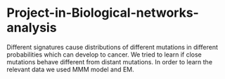 # Project-in-Biological-networks-analysis
Different signatures cause distributions of different mutations in different probabilities which can develop to cancer.
We tried to learn if close mutations behave different from distant mutations. 
In order to learn the relevant data we used MMM model and EM.
